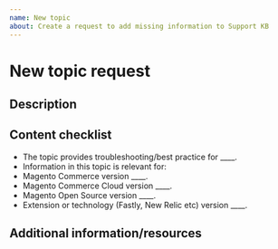 ```yaml
---
name: New topic
about: Create a request to add missing information to Support KB
---
```


# New topic request

## Description

<!-- (REQUIRED) What topic is missing from support.magento.kb? -->

## Content checklist

<!-- (REQUIRED) List specific information or details to include in this topic -->

<!-- Use the following checklist template as a starting point -->

* The topic provides troubleshooting/best practice for ____.
* Information in this topic is relevant for:
* Magento Commerce version  ____.
* Magento Commerce Cloud version  ____.
* Magento Open Source version  ____.
* Extension or technology (Fastly, New Relic etc) version   ____.

## Additional information/resources

<!-- (OPTIONAL) Any information you already know or other online resources that cover this topic -->

<!--
Thank you for taking the time to report this issue!
GitHub Issues should only be created for problems/topics related to this project's codebase.
 
Before submitting this issue, please make sure you are complying with our Code of Conduct:
https://github.com/magento/devdocs/blob/master/.github/CODE_OF_CONDUCT.md
 
Issues that do not comply with our Code of Conduct or do not contain enough information may be closed at the maintainers' discretion.
 
Feel free to remove this section before creating this issue.
-->
